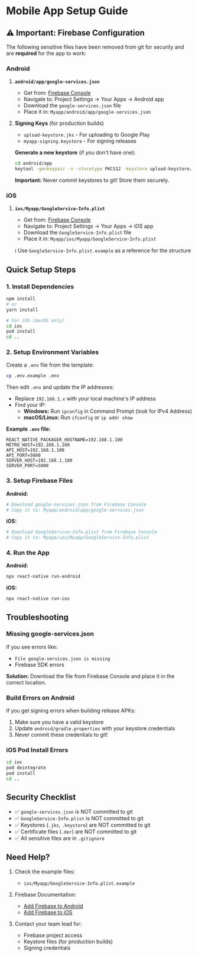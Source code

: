 # Mobile App Setup Guide

## ⚠️ Important: Firebase Configuration

The following sensitive files have been removed from git for security and are **required** for the app to work:

### Android

1. **`android/app/google-services.json`**
   - Get from: [Firebase Console](https://console.firebase.google.com/)
   - Navigate to: Project Settings → Your Apps → Android app
   - Download the `google-services.json` file
   - Place it in: `Myapp/android/app/google-services.json`

2. **Signing Keys** (for production builds)
   - `upload-keystore.jks` - For uploading to Google Play
   - `myapp-signing.keystore` - For signing releases
   
   **Generate a new keystore** (if you don't have one):
   ```bash
   cd android/app
   keytool -genkeypair -v -storetype PKCS12 -keystore upload-keystore.jks -keyalg RSA -keysize 2048 -validity 10000 -alias upload
   ```
   
   **Important:** Never commit keystores to git! Store them securely.

### iOS

1. **`ios/Myapp/GoogleService-Info.plist`**
   - Get from: [Firebase Console](https://console.firebase.google.com/)
   - Navigate to: Project Settings → Your Apps → iOS app
   - Download the `GoogleService-Info.plist` file
   - Place it in: `Myapp/ios/Myapp/GoogleService-Info.plist`
   
   ℹ️ Use `GoogleService-Info.plist.example` as a reference for the structure

## Quick Setup Steps

### 1. Install Dependencies
```bash
npm install
# or
yarn install

# For iOS (macOS only)
cd ios
pod install
cd ..
```

### 2. Setup Environment Variables

Create a `.env` file from the template:
```bash
cp .env.example .env
```

Then edit `.env` and update the IP addresses:
- Replace `192.168.1.x` with your local machine's IP address
- Find your IP:
  - **Windows:** Run `ipconfig` in Command Prompt (look for IPv4 Address)
  - **macOS/Linux:** Run `ifconfig` or `ip addr show`

**Example `.env` file:**
```
REACT_NATIVE_PACKAGER_HOSTNAME=192.168.1.100
METRO_HOST=192.168.1.100
API_HOST=192.168.1.100
API_PORT=5000
SERVER_HOST=192.168.1.100
SERVER_PORT=5000
```

### 3. Setup Firebase Files

**Android:**
```bash
# Download google-services.json from Firebase Console
# Copy it to: Myapp/android/app/google-services.json
```

**iOS:**
```bash
# Download GoogleService-Info.plist from Firebase Console
# Copy it to: Myapp/ios/Myapp/GoogleService-Info.plist
```

### 4. Run the App

**Android:**
```bash
npx react-native run-android
```

**iOS:**
```bash
npx react-native run-ios
```

## Troubleshooting

### Missing google-services.json
If you see errors like:
- `File google-services.json is missing`
- Firebase SDK errors

**Solution:** Download the file from Firebase Console and place it in the correct location.

### Build Errors on Android
If you get signing errors when building release APKs:
1. Make sure you have a valid keystore
2. Update `android/gradle.properties` with your keystore credentials
3. Never commit these credentials to git!

### iOS Pod Install Errors
```bash
cd ios
pod deintegrate
pod install
cd ..
```

## Security Checklist

- ✅ `google-services.json` is NOT committed to git
- ✅ `GoogleService-Info.plist` is NOT committed to git
- ✅ Keystores (`.jks`, `.keystore`) are NOT committed to git
- ✅ Certificate files (`.der`) are NOT committed to git
- ✅ All sensitive files are in `.gitignore`

## Need Help?

1. Check the example files:
   - `ios/Myapp/GoogleService-Info.plist.example`
   
2. Firebase Documentation:
   - [Add Firebase to Android](https://firebase.google.com/docs/android/setup)
   - [Add Firebase to iOS](https://firebase.google.com/docs/ios/setup)

3. Contact your team lead for:
   - Firebase project access
   - Keystore files (for production builds)
   - Signing credentials

